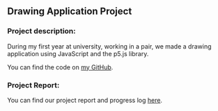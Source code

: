 ## Drawing Application Project 

### Project description:
During my first year at university, working in a pair, we made a drawing application using JavaScript and the p5.js library. 

You can find the code on [my GitHub](https://github.com/ysmnpksy/drawing_application).



### Project Report: 

You can find our project report and progress log [here](pdf/DrawingAppReport.pdf).
